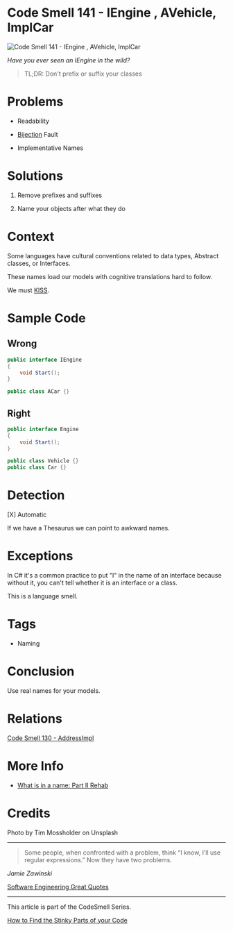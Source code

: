 # Code Smell 141 - IEngine , AVehicle, ImplCar

![Code Smell 141 - IEngine , AVehicle, ImplCar](Code%20Smell%20141%20-%20IEngine%20,%20AVehicle,%20ImplCar.jpg)

*Have you ever seen an IEngine in the wild?*

> TL;DR: Don't prefix or suffix your classes

# Problems

- Readability

- [Bijection](https://github.com/mcsee/Software-Design-Articles/tree/main/Articles/Theory/The%20One%20and%20Only%20Software%20Design%20Principle/readme.md) Fault

- Implementative Names

# Solutions

1. Remove prefixes and suffixes

2. Name your objects after what they do

# Context

Some languages have cultural conventions related to data types, Abstract classes, or Interfaces.

These names load our models with cognitive translations hard to follow. 

We must [KISS](https://en.wikipedia.org/wiki/KISS_principle).

# Sample Code

## Wrong

<!-- [Gist Url](https://gist.github.com/mcsee/00b852bfb884a47c5d7adf0543ec3a61) -->

```java
public interface IEngine
{
    void Start();
}

public class ACar {}
```

## Right

<!-- [Gist Url](https://gist.github.com/mcsee/4507889577dd937dda844b8119782a50) -->

```java
public interface Engine
{
    void Start();
}

public class Vehicle {}
public class Car {}
```

# Detection

[X] Automatic  

If we have a Thesaurus we can point to awkward names.

# Exceptions

In C# it's a common practice to put "I" in the name of an interface because without it, you can't tell whether it is an interface or a class.

This is a language smell.

# Tags

- Naming

# Conclusion

Use real names for your models.

# Relations

[Code Smell 130 - AddressImpl](https://github.com/mcsee/Software-Design-Articles/tree/main/Articles/Code%20Smells/Code%20Smell%20130%20-%20AddressImpl/readme.md)

# More Info

- [What is in a name: Part II Rehab](https://github.com/mcsee/Software-Design-Articles/tree/main/Articles/Theory/What%20exactly%20is%20a%20name%20-%20Part%20II%20Rehab/readme.md)

# Credits

Photo by Tim Mossholder on Unsplash

* * *

>Some people, when confronted with a problem, think “I know, I’ll use regular expressions.” Now they have two problems.

_Jamie Zawinski_
 
[Software Engineering Great Quotes](https://github.com/mcsee/Software-Design-Articles/tree/main/Articles/Quotes/Software%20Engineering%20Great%20Quotes/readme.md)

* * *

This article is part of the CodeSmell Series.

[How to Find the Stinky Parts of your Code](https://github.com/mcsee/Software-Design-Articles/tree/main/Articles/Code%20Smells/How%20to%20Find%20the%20Stinky%20parts%20of%20your%20Code/readme.md)